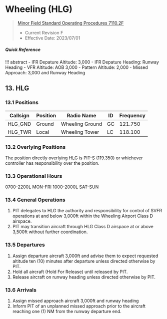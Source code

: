 # Wheeling (HLG)
> [Minor Field Standard Operating Procedures 7110.2F](../../authority-sections/7110.2F-authority.md)
> - Current Revision F
> - Effective Date: 2023/07/01

##### Quick Reference
!!! abstract
    - IFR Depature Altitude: 3,000
    - IFR Depature Heading: Runway Heading
    - VFR Altitude: AOB 3,000
    - Pattern Altitude: 2,000
    - Missed Approach: 3,000 and Runway Heading

## 13. HLG

### 13.1 Positions
| Callsign | Position | Radio Name | ID | Frequency |
| -- | -- | -- | -- | -- |
| HLG_GND | Ground | Wheeling Ground | GC | 121.750 |
| HLG_TWR | Local | Wheeling Tower | LC | 118.100 |

### 13.2 Overlying Positions
The position directly overlying HLG is PIT-S (119.350) or whichever controller has responsibility over the position.


### 13.3 Operational Hours
0700-2200L MON-FRI
1000-2000L SAT-SUN


### 13.4 General Operations
1. PIT delegates to HLG the authority and responsibility for control of SVFR operations at and below 3,000ft within the Wheeling Airport Class D airspace.
2. PIT may transition aircraft through HLG Class D airspace at or above 3,500ft without further coordination.


### 13.5 Departures
1. Assign departure aircraft 3,000ft and advise them to expect requested altitude ten (10) minutes after departure unless directed otherwise by PIT.
2. Hold all aircraft (Hold For Release) until released by PIT.
3. Release aircraft on runway heading unless directed otherwise by PIT.



### 13.6 Arrivals
1. Assign missed approach aircraft 3,000ft and runway heading
2. Inform PIT of an unplanned missed approach prior to the aircraft reaching one (1) NM from the runway departure end.

